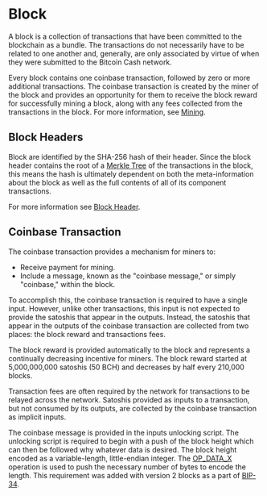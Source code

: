 # Block

A block is a collection of transactions that have been committed to the blockchain as a bundle.
The transactions do not necessarily have to be related to one another and, generally, are only associated by virtue of when they were submitted to the Bitcoin Cash network.

Every block contains one coinbase transaction, followed by zero or more additional transactions.
The coinbase transaction is created by the miner of the block and provides an opportunity for them to receive the block reward for successfully mining a block, along with any fees collected from the transactions in the block.
For more information, see [Mining](/protocol/mining).

## Block Headers

Block are identified by the SHA-256 hash of their header.
Since the block header contains the root of a [Merkle Tree](/protocol/blockchain/merkle-tree) of the transactions in the block, this means the hash is ultimately dependent on both the meta-information about the block as well as the full contents of all of its component transactions.

For more information see [Block Header](/protocol/blockchain/block/block-header).

## Coinbase Transaction

The coinbase transaction provides a mechanism for miners to:

 - Receive payment for mining.
 - Include a message, known as the "coinbase message," or simply "coinbase," within the block.

To accomplish this, the coinbase transaction is required to have a single input.
However, unlike other transactions, this input is not expected to provide the satoshis that appear in the outputs.
Instead, the satoshis that appear in the outputs of the coinbase transaction are collected from two places: the block reward and transactions fees.

The block reward is provided automatically to the block and represents a continually decreasing incentive for miners.
The block reward started at 5,000,000,000 satoshis (50 BCH) and decreases by half every 210,000 blocks.

Transaction fees are often required by the network for transactions to be relayed across the network.
Satoshis provided as inputs to a transaction, but not consumed by its outputs, are collected by the coinbase transaction as implicit inputs.

The coinbase message is provided in the inputs unlocking script.  The unlocking script is required to begin with a push of the block height which can then be followed why whatever data is desired.  The block height encoded as a variable-length, little-endian integer.  The [OP_DATA_X](/protocol/blockchain/script/op-codes/op-data-x) operation is used to push the necessary number of bytes to encode the length.  This requirement was added with version 2 blocks as a part of [BIP-34](/protocol/forks/bip-0034).